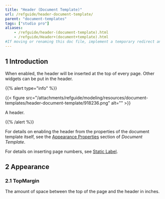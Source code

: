 ```yaml
---
title: "Header (Document Template)"
url: /refguide/header-document-template/
parent: "document-templates"
tags: ["studio pro"]
aliases:
    - /refguide/header-(document-template).html
    - /refguide/Header+(document+template).html
#If moving or renaming this doc file, implement a temporary redirect and let the respective team know they should update the URL in the product. See Mapping to Products for more details.
---
```


## 1 Introduction

When enabled, the header will be inserted at the top of every page. Other widgets can be put in the header.

{{% alert type="info" %}}

{{< figure src="/attachments/refguide/modeling/resources/document-templates/header-document-template/918236.png" alt="" >}}

A header.

{{% /alert %}}

For details on enabling the header from the properties of the document template itself, see the [Appearance Properties](/refguide/document-template/#appearance-properties) section of *Document Template*.

For details on inserting page numbers, see [Static Label](/refguide/static-label-document-template/).

## 2 Appearance

### 2.1 TopMargin

The amount of space between the top of the page and the header in inches.
